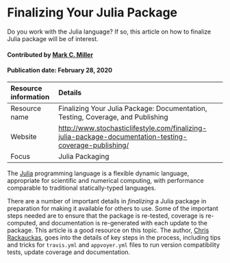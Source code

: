 # Finalizing Your Julia Package
<!-- deck text start --> 
Do you work with the Julia language? If so, this article on how to finalize Julia package will be of interest.
<!-- deck text end -->

#### Contributed by [Mark C. Miller](https://github.com/markcmiller86 "Mark C. Miller's GitHub Profile")
#### Publication date: February 28, 2020

Resource information | Details
:--- | :--- 
Resource name | Finalizing Your Julia Package: Documentation, Testing, Coverage, and Publishing
Website | http://www.stochasticlifestyle.com/finalizing-julia-package-documentation-testing-coverage-publishing/
Focus | Julia Packaging

The [Julia](https://julialang.org/) programming language is a flexible dynamic language, appropriate for scientific and numerical computing, with performance comparable to traditional statically-typed languages.

There are a number of important details in *finalizing* a Julia package in preparation for making it available for others to use. Some of the important steps needed are to ensure that the package is re-tested, coverage is re-computed, and documentation is re-generated with each update to the package. This article is a good resource on this topic. The author, [Chris Rackauckas](http://www.chrisrackauckas.com/), goes into the details of key steps in the process, including tips and tricks for `travis.yml` and `appvoyer.yml` files to run version compatibility tests, update coverage and documentation.


<!---
Publish: yes
RSS update: 2020-02-28
Categories: development
Topics: documentation, programming languages
Tags: service, tool
Level: 2
Prerequisites: defaults
Aggregate: none
--->

